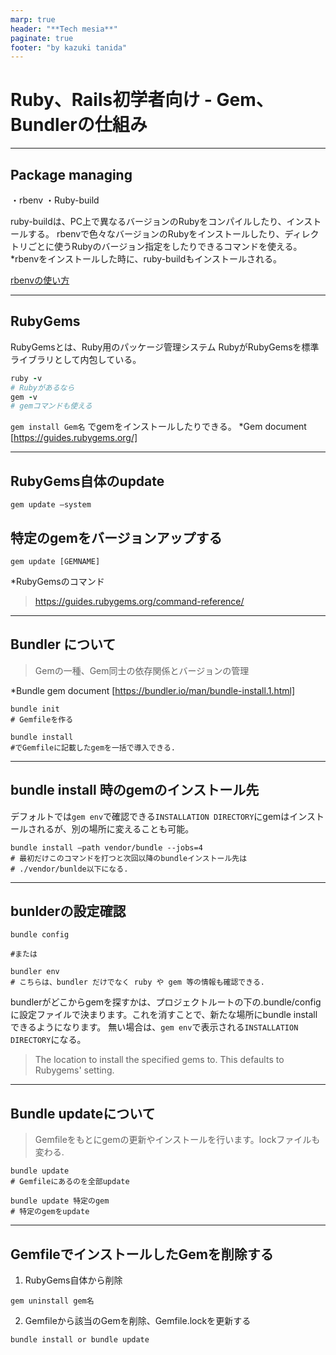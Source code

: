 ```yaml
---
marp: true
header: "**Tech mesia**"
paginate: true
footer: "by kazuki tanida"
---
```


<!-- prerender: true -->
<!-- class: invert -->

# Ruby、Rails初学者向け - Gem、Bundlerの仕組み

---
## Package managing
・rbenv
・Ruby-build

ruby-buildは、PC上で異なるバージョンのRubyをコンパイルしたり、インストールする。
rbenvで色々なバージョンのRubyをインストールしたり、ディレクトリごとに使うRubyのバージョン指定をしたりできるコマンドを使える。
*rbenvをインストールした時に、ruby-buildもインストールされる。

[rbenvの使い方](link)

---

## RubyGems
RubyGemsとは、Ruby用のパッケージ管理システム
RubyがRubyGemsを標準ライブラリとして内包している。

```ruby
ruby -v
# Rubyがあるなら
gem -v
# gemコマンドも使える
```

`gem install Gem名` でgemをインストールしたりできる。
*Gem document [https://guides.rubygems.org/]

---

## RubyGems自体のupdate
```
gem update —system
```

## 特定のgemをバージョンアップする
```
gem update [GEMNAME]
```

*RubyGemsのコマンド
>https://guides.rubygems.org/command-reference/

---

## Bundler について
>Gemの一種、Gem同士の依存関係とバージョンの管理

*Bundle gem document [https://bundler.io/man/bundle-install.1.html]

```
bundle init
# Gemfileを作る
```

```
bundle install
#でGemfileに記載したgemを一括で導入できる.
```

---

## bundle install 時のgemのインストール先

デフォルトでは`gem env`で確認できる`INSTALLATION DIRECTORY`にgemはインストールされるが、別の場所に変えることも可能。

```
bundle install —path vendor/bundle --jobs=4
# 最初だけこのコマンドを打つと次回以降のbundleインストール先は
# ./vendor/bunlde以下になる.
```

---

## bunlderの設定確認
```
bundle config

#または

bundler env
# こちらは、bundler だけでなく ruby や gem 等の情報も確認できる.
```

bundlerがどこからgemを探すかは、プロジェクトルートの下の.bundle/configに設定ファイルで決まります。これを消すことで、新たな場所にbundle installできるようになります。
無い場合は、`gem env`で表示される`INSTALLATION DIRECTORY`になる。
>The location to install the specified gems to. This defaults to Rubygems' setting.

---

## Bundle updateについて
>Gemfileをもとにgemの更新やインストールを行います。lockファイルも変わる.

```
bundle update
# Gemfileにあるのを全部update
```

```
bundle update 特定のgem
# 特定のgemをupdate
```

---

## GemfileでインストールしたGemを削除する

1. RubyGems自体から削除
```
gem uninstall gem名
```

2. Gemfileから該当のGemを削除、Gemfile.lockを更新する
```
bundle install or bundle update
```
